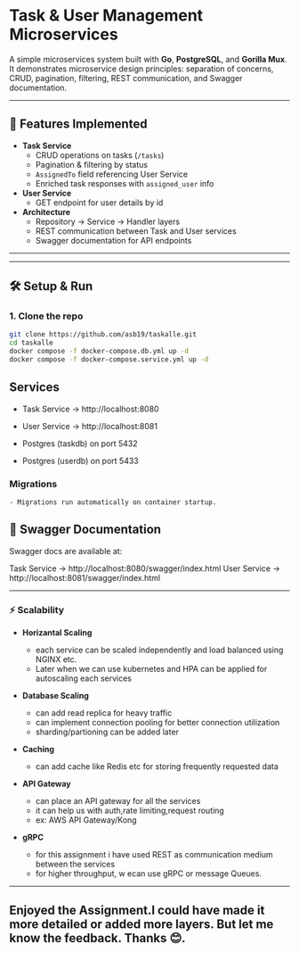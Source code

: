 # Task & User Management Microservices

A simple microservices system built with **Go**, **PostgreSQL**, and **Gorilla Mux**.  
It demonstrates microservice design principles: separation of concerns, CRUD, pagination, filtering, REST communication, and Swagger documentation.

---

## 🚀 Features Implemented

- **Task Service**
  - CRUD operations on tasks (`/tasks`)
  - Pagination & filtering by status
  - `AssignedTo` field referencing User Service
  - Enriched task responses with `assigned_user` info
- **User Service**
  - GET endpoint for user details by id
- **Architecture**
  - Repository → Service → Handler layers
  - REST communication between Task and User services
  - Swagger documentation for API endpoints

---


---

## 🛠️ Setup & Run

### 1. Clone the repo

```bash
git clone https://github.com/asb19/taskalle.git
cd taskalle
docker compose -f docker-compose.db.yml up -d
docker compose -f docker-compose.service.yml up -d
```
## Services
  - Task Service → http://localhost:8080

  - User Service → http://localhost:8081

  - Postgres (taskdb) on port 5432

  - Postgres (userdb) on port 5433

### Migrations
    - Migrations run automatically on container startup.

## 📖 Swagger Documentation

Swagger docs are available at:

Task Service → http://localhost:8080/swagger/index.html
User Service → http://localhost:8081/swagger/index.html

---

### ⚡ Scalability

- **Horizantal Scaling**
    - each service can be scaled independently and load balanced using NGINX etc.
    - Later when we can use kubernetes and HPA can be applied for autoscaling each services
- **Database Scaling**
    - can add read replica for heavy traffic
    - can implement connection pooling for better connection utilization
    - sharding/partioning can be added later
- **Caching**
    - can add cache like Redis etc for storing frequently requested data

- **API Gateway**
    - can place an API gateway for all the services
    - it can help us with auth,rate limiting,request routing
    - ex: AWS API Gateway/Kong
- **gRPC**
    - for this assignment i have used REST as communication medium between the services
    - for higher throughput, w ecan use gRPC or message Queues.

---

## Enjoyed the Assignment.I could have made it more detailed or added more layers. But let me know the feedback. Thanks 😊.









